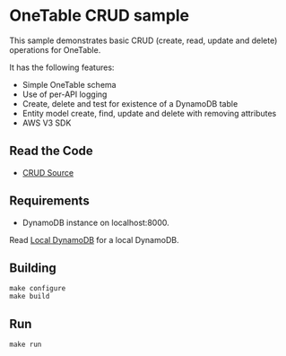 OneTable CRUD sample
===

This sample demonstrates basic CRUD (create, read, update and delete) operations for OneTable.

It has the following features:

* Simple OneTable schema
* Use of per-API logging
* Create, delete and test for existence of a DynamoDB table
* Entity model create, find, update and delete with removing attributes
* AWS V3 SDK

## Read the Code

* [CRUD Source](https://github.com/sensedeep/dynamodb-onetable/tree/main/samples/crud/src/index.js)


## Requirements

* DynamoDB instance on localhost:8000.

Read [Local DynamoDB](https://docs.aws.amazon.com/amazondynamodb/latest/developerguide/DynamoDBLocal.html) for a local DynamoDB.

## Building

```
make configure
make build
```

## Run

```
make run
```

